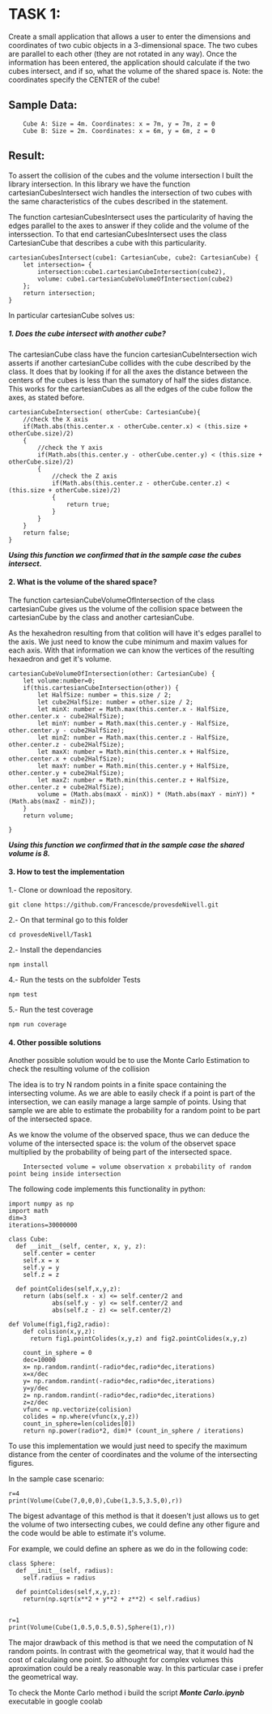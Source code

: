 # TASK 1:

Create a small application that allows a user to enter the dimensions and coordinates of two cubic objects in a 3-dimensional space. The two cubes are parallel to each other (they are not rotated in any way). Once the information has been entered, the application should calculate if the two cubes intersect, and if so, what the volume of the shared space is.
Note: the coordinates specify the CENTER of the cube!


## Sample Data:
        Cube A: Size = 4m. Coordinates: x = 7m, y = 7m, z = 0
        Cube B: Size = 2m. Coordinates: x = 6m, y = 6m, z = 0


## Result:

To assert the collision of the cubes and the volume intersection I built the library intersection. In this library we have the function cartesianCubesIntersect wich handles the intersection of two cubes with the same characteristics of the cubes described in the statement.

The function cartesianCubesIntersect uses the particularity of having the edges parallel to the axes to answer if they colide and the volume of the interssection. To that end cartesianCubesIntersect uses the class CartesianCube that describes a cube with this particularity.

    cartesianCubesIntersect(cube1: CartesianCube, cube2: CartesianCube) {
        let intersection= {
            intersection:cube1.cartesianCubeIntersection(cube2),
            volume: cube1.cartesianCubeVolumeOfIntersection(cube2)
        };
        return intersection;
    }

In particular cartesianCube solves us:

##### 1.  Does the cube intersect with another cube?

The cartesianCube class have the funcion cartesianCubeIntersection wich asserts if another cartesianCube collides with the cube described by the class. It does that by looking if for all the axes the distance between the centers of the cubes is less than the sumatory of half the sides distance. This works for the cartesianCubes as all the edges of the cube follow the axes, as stated before.

    cartesianCubeIntersection( otherCube: CartesianCube){
        //check the X axis
        if(Math.abs(this.center.x - otherCube.center.x) < (this.size + otherCube.size)/2)
        {
            //check the Y axis
            if(Math.abs(this.center.y - otherCube.center.y) < (this.size + otherCube.size)/2)
            {
                //check the Z axis
                if(Math.abs(this.center.z - otherCube.center.z) < (this.size + otherCube.size)/2)
                {
                    return true;
                }
            }
        }
        return false;
    } 

***Using this function we confirmed that in the sample case the cubes intersect.***

#### 2.  What is the volume of the shared space?

The function cartesianCubeVolumeOfIntersection of the class cartesianCube gives us the volume of the collision space between the cartesianCube by the class and another cartesianCube.

As the hexahedron resulting from that colition will have it's edges parallel to the axis. We just need to know the cube minimum and maxim values for each axis. With that information we can know the vertices of the resulting hexaedron and get it's volume.


    cartesianCubeVolumeOfIntersection(other: CartesianCube) {
        let volume:number=0;
        if(this.cartesianCubeIntersection(other)) {
            let HalfSize: number = this.size / 2;
            let cube2HalfSize: number = other.size / 2;
            let minX: number = Math.max(this.center.x - HalfSize, other.center.x - cube2HalfSize);
            let minY: number = Math.max(this.center.y - HalfSize, other.center.y - cube2HalfSize);
            let minZ: number = Math.max(this.center.z - HalfSize, other.center.z - cube2HalfSize);
            let maxX: number = Math.min(this.center.x + HalfSize, other.center.x + cube2HalfSize);
            let maxY: number = Math.min(this.center.y + HalfSize, other.center.y + cube2HalfSize);
            let maxZ: number = Math.min(this.center.z + HalfSize, other.center.z + cube2HalfSize);
            volume = (Math.abs(maxX - minX)) * (Math.abs(maxY - minY)) * (Math.abs(maxZ - minZ));
        }
        return volume;

    }    


***Using this function we confirmed that in the sample case the shared volume is 8.***

#### 3. How to test the implementation


1.- Clone or download the repository.

    git clone https://github.com/Francescde/provesdeNivell.git

2.- On that terminal go to this folder

    cd provesdeNivell/Task1

2.- Install the dependancies

    npm install

4.- Run the tests on the subfolder Tests

    npm test

5.- Run the test coverage

    npm run coverage


#### 4. Other possible solutions

Another possible solution would be to use the Monte Carlo Estimation to check the resulting volume of the collision

The idea is to try N random points in a finite space containing the intersecting volume. As we are able to easily check if a point is part of the intersection, we can easily manage a large sample of points. Using that sample we are able to estimate the probability for a random point to be part of the intersected space. 

As we know the volume of the observed space, thus we can deduce the volume of the intersected space is: the volum of the observet space multiplied by the probability of being part of the intersected space.

        Intersected volume = volume observation x probability of random point being inside intersection
    
The following code implements this functionality in python:


    import numpy as np
    import math
    dim=3
    iterations=30000000
    
    class Cube:
      def __init__(self, center, x, y, z):
        self.center = center
        self.x = x
        self.y = y
        self.z = z
      
      def pointColides(self,x,y,z):
        return (abs(self.x - x) <= self.center/2 and
                abs(self.y - y) <= self.center/2 and
                abs(self.z - z) <= self.center/2)
      
    def Volume(fig1,fig2,radio):
        def colision(x,y,z):
          return fig1.pointColides(x,y,z) and fig2.pointColides(x,y,z)
      
        count_in_sphere = 0
        dec=10000
        x= np.random.randint(-radio*dec,radio*dec,iterations)
        x=x/dec
        y= np.random.randint(-radio*dec,radio*dec,iterations)
        y=y/dec
        z= np.random.randint(-radio*dec,radio*dec,iterations)
        z=z/dec
        vfunc = np.vectorize(colision)
        colides = np.where(vfunc(x,y,z))
        count_in_sphere=len(colides[0])
        return np.power(radio*2, dim)* (count_in_sphere / iterations)
    
To use this implementation we would just need to specify the maximum distance from the center of coordinates and the volume of the intersecting figures.

In the sample case scenario:

        
    r=4
    print(Volume(Cube(7,0,0,0),Cube(1,3.5,3.5,0),r))
    

The bigest advantage of this method is that it doesen't just allows us to get the volume of two intersecting cubes, we could define any other figure and the code would be able to estimate it's volume.

For example, we could define an sphere as we do in the following code:

    class Sphere:
      def __init__(self, radius):
        self.radius = radius
      
      def pointColides(self,x,y,z):
        return(np.sqrt(x**2 + y**2 + z**2) < self.radius)
        
    
    r=1
    print(Volume(Cube(1,0.5,0.5,0.5),Sphere(1),r))


The major drawback of this method is that we need the computation of N random points. In contrast with the geometrical way, that it would had the cost of calculaing one point. So althought for complex volumes this aproximation could be a realy reasonable way. In this particular case i prefer the geometrical way.

To check the Monte Carlo method i build the script ***Monte Carlo.ipynb*** executable in google coolab
